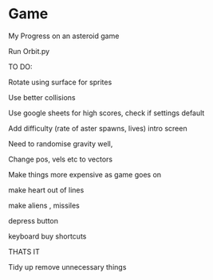 # Game
My Progress on an asteroid game

Run Orbit.py


TO DO:

Rotate using surface for sprites 

Use better collisions

Use google sheets for high scores, check if settings default

Add difficulty (rate of aster spawns, lives) intro screen

Need to randomise gravity well,

Change pos, vels etc to vectors

Make things more expensive as game goes on

make heart out of lines

make aliens , missiles

depress button

keyboard buy shortcuts

THATS IT

Tidy up remove unnecessary things
